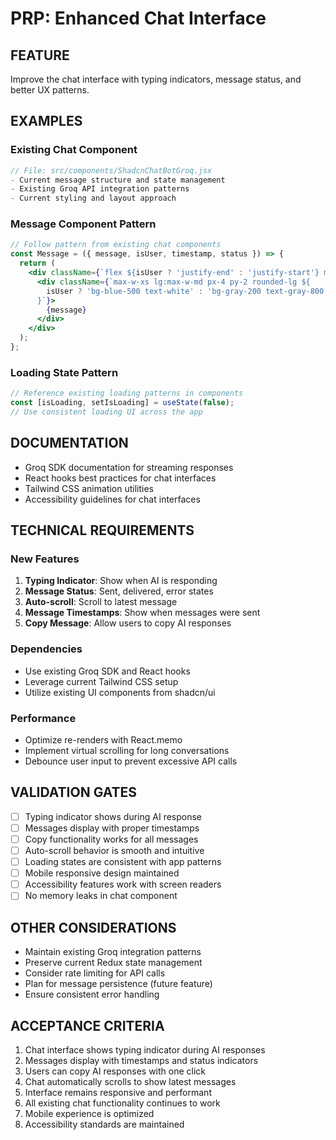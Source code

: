 # PRP: Enhanced Chat Interface

## FEATURE
Improve the chat interface with typing indicators, message status, and better UX patterns.

## EXAMPLES

### Existing Chat Component
```jsx
// File: src/components/ShadcnChatBotGroq.jsx
- Current message structure and state management
- Existing Groq API integration patterns
- Current styling and layout approach
```

### Message Component Pattern
```jsx
// Follow pattern from existing chat components
const Message = ({ message, isUser, timestamp, status }) => {
  return (
    <div className={`flex ${isUser ? 'justify-end' : 'justify-start'} mb-4`}>
      <div className={`max-w-xs lg:max-w-md px-4 py-2 rounded-lg ${
        isUser ? 'bg-blue-500 text-white' : 'bg-gray-200 text-gray-800'
      }`}>
        {message}
      </div>
    </div>
  );
};
```

### Loading State Pattern
```jsx
// Reference existing loading patterns in components
const [isLoading, setIsLoading] = useState(false);
// Use consistent loading UI across the app
```

## DOCUMENTATION
- Groq SDK documentation for streaming responses
- React hooks best practices for chat interfaces
- Tailwind CSS animation utilities
- Accessibility guidelines for chat interfaces

## TECHNICAL REQUIREMENTS

### New Features
1. **Typing Indicator**: Show when AI is responding
2. **Message Status**: Sent, delivered, error states
3. **Auto-scroll**: Scroll to latest message
4. **Message Timestamps**: Show when messages were sent
5. **Copy Message**: Allow users to copy AI responses

### Dependencies
- Use existing Groq SDK and React hooks
- Leverage current Tailwind CSS setup
- Utilize existing UI components from shadcn/ui

### Performance
- Optimize re-renders with React.memo
- Implement virtual scrolling for long conversations
- Debounce user input to prevent excessive API calls

## VALIDATION GATES
- [ ] Typing indicator shows during AI response
- [ ] Messages display with proper timestamps
- [ ] Copy functionality works for all messages
- [ ] Auto-scroll behavior is smooth and intuitive
- [ ] Loading states are consistent with app patterns
- [ ] Mobile responsive design maintained
- [ ] Accessibility features work with screen readers
- [ ] No memory leaks in chat component

## OTHER CONSIDERATIONS
- Maintain existing Groq integration patterns
- Preserve current Redux state management
- Consider rate limiting for API calls
- Plan for message persistence (future feature)
- Ensure consistent error handling

## ACCEPTANCE CRITERIA
1. Chat interface shows typing indicator during AI responses
2. Messages display with timestamps and status indicators
3. Users can copy AI responses with one click
4. Chat automatically scrolls to show latest messages
5. Interface remains responsive and performant
6. All existing chat functionality continues to work
7. Mobile experience is optimized
8. Accessibility standards are maintained